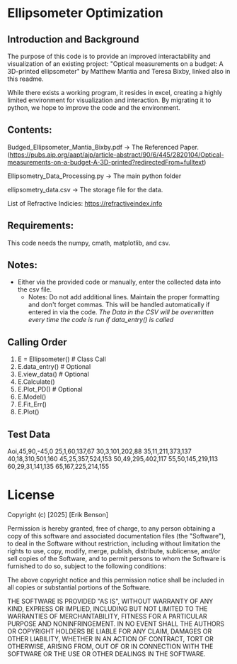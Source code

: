 # Ellipsometer Optimization

## Introduction and Background
The purpose of this code is to provide an improved interactability and
visualization of an existing project: "Optical measurements on a budget: A 3D-printed
ellipsometer" by Matthew Mantia and Teresa Bixby, linked also in this readme.

While there exists a working program, it resides in excel, creating a highly limited environment for visualization and interaction. By migrating it to python, we hope to improve the code and the environment.

## Contents:
Budged_Ellipsometer_Mantia_Bixby.pdf -> The Referenced Paper. (https://pubs.aip.org/aapt/ajp/article-abstract/90/6/445/2820104/Optical-measurements-on-a-budget-A-3D-printed?redirectedFrom=fulltext)

Ellipsometry_Data_Processing.py -> The main python folder

ellipsometry_data.csv -> The storage file for the data.

 List of Refractive Indicies: https://refractiveindex.info

## Requirements:
This code needs the numpy, cmath, matplotlib, and csv.

## Notes:

- Either via the provided code or manually, enter the collected data into the csv file.
    - Notes: Do not add additional lines. Maintain the proper formatting and don't forget commas. 
    This will be handled automatically if entered in via the code.
    *The Data in the CSV will be overwritten every time the code is run if data_entry() is called*

## Calling Order
1. E = Ellipsometer() # Class Call
2. E.data_entry() # Optional
3. E.view_data() # Optional
4. E.Calculate()
5. E.Plot_PD() # Optional
6. E.Model()
7. E.Fit_Err()
8. E.Plot()

## Test Data
Aoi,45,90,-45,0
25,1,60,137,67
30,3,101,202,88
35,11,211,373,137
40,18,310,501,160
45,25,357,524,153
50,49,295,402,117
55,50,145,219,113
60,29,31,141,135
65,167,225,214,155

# License

Copyright (c) [2025] [Erik Benson]

Permission is hereby granted, free of charge, to any person obtaining a copy
of this software and associated documentation files (the "Software"), to deal
in the Software without restriction, including without limitation the rights
to use, copy, modify, merge, publish, distribute, sublicense, and/or sell
copies of the Software, and to permit persons to whom the Software is
furnished to do so, subject to the following conditions:

The above copyright notice and this permission notice shall be included in all
copies or substantial portions of the Software.

THE SOFTWARE IS PROVIDED "AS IS", WITHOUT WARRANTY OF ANY KIND, EXPRESS OR
IMPLIED, INCLUDING BUT NOT LIMITED TO THE WARRANTIES OF MERCHANTABILITY,
FITNESS FOR A PARTICULAR PURPOSE AND NONINFRINGEMENT. IN NO EVENT SHALL THE
AUTHORS OR COPYRIGHT HOLDERS BE LIABLE FOR ANY CLAIM, DAMAGES OR OTHER
LIABILITY, WHETHER IN AN ACTION OF CONTRACT, TORT OR OTHERWISE, ARISING FROM,
OUT OF OR IN CONNECTION WITH THE SOFTWARE OR THE USE OR OTHER DEALINGS IN THE
SOFTWARE.